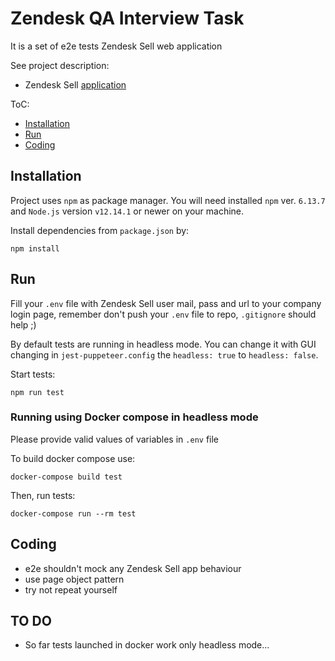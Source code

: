 # Zendesk QA Interview Task

It is a set of e2e tests Zendesk Sell web application

See project description:
 * Zendesk Sell [application](https://www.zendesk.com/apps/support/zendesk-sell/)

ToC:
 * [Installation](#installation)
 * [Run](#run)
 * [Coding](#coding)
 
## Installation 

Project uses `npm` as package manager. You will need installed `npm` ver. `6.13.7` and `Node.js` version
`v12.14.1` or newer on your machine.

Install dependencies from `package.json` by:

```
npm install
```

## Run

Fill your `.env` file with Zendesk Sell user mail, pass and url to your company login page, 
remember don't push your `.env` file to repo, `.gitignore` should help ;)

By default tests are running in headless mode. You can change it with GUI changing in `jest-puppeteer.config` the `headless: true` to `headless: false`.

Start tests:

```
npm run test
```

### Running using Docker compose in headless mode

Please provide valid values of variables in `.env` file

To build docker compose use:
```
docker-compose build test
```

Then, run tests:

```
docker-compose run --rm test
```

## Coding

 * e2e shouldn't mock any Zendesk Sell app behaviour
 * use page object pattern
 * try not repeat yourself

 ## TO DO
 * So far tests launched in docker work only headless mode...